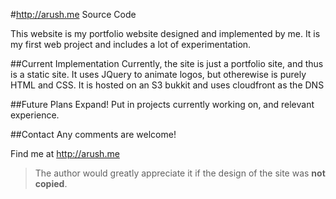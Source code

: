 #http://arush.me Source Code

This website is my portfolio website designed and implemented by me.
It is my first web project and includes a lot of experimentation.

##Current Implementation
Currently, the site is just a portfolio site, and thus is a static site. It uses JQuery to animate logos, but otherewise is purely HTML and CSS. It is hosted on an S3 bukkit and uses cloudfront as the DNS

##Future Plans
Expand! Put in projects currently working on, and relevant experience.

##Contact
Any comments are welcome!

Find me at http://arush.me

> The author would greatly appreciate it if the design of the site was **not copied**.

